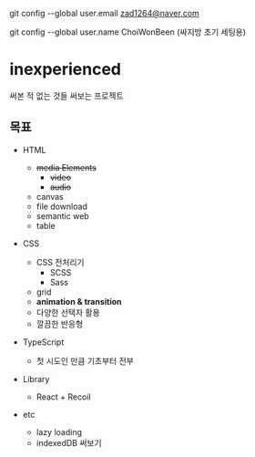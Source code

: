 git config --global user.email zad1264@naver.com

git config --global user.name ChoiWonBeen
(싸지방 초기 세팅용)

# inexperienced
써본 적 없는 것들 써보는 프로젝트

## 목표
- HTML
  - ~~media Elements~~
    - ~~video~~
    - ~~audio~~
  - canvas
  - file download
  - semantic web
  - table

- CSS
  - CSS 전처리기 
    - SCSS
    - Sass
  - grid
  - **animation & transition**
  - 다양한 선택자 활용
  - 깔끔한 반응형

- TypeScript
  - 첫 시도인 만큼 기초부터 전부

- Library
  - React + Recoil

- etc
  - lazy loading
  - indexedDB 써보기
